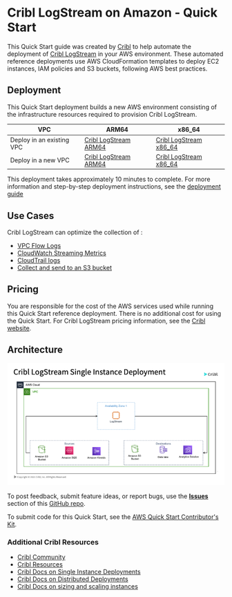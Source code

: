 # Cribl LogStream on Amazon - Quick Start
This Quick Start guide was created by [Cribl](https://cribl.io) to help automate the deployment of [Cribl LogStream](https://cribl.io/logstream/) in your AWS environment. These  automated reference deployments use AWS CloudFormation templates to deploy EC2 instances, IAM policies and S3 buckets, following AWS best practices. 

## Deployment
This Quick Start deployment builds a new AWS environment consisting of the infrastructure resources required to provision Cribl LogStream. 

| VPC | ARM64 | x86_64 |
| --- | ---- | ---- |
| Deploy in an existing VPC | [Cribl LogStream ARM64](https://us-west-2.console.aws.amazon.com/cloudformation/home?region=us-west-2#/stacks/create/template?stackName=Cribl-LogStream&templateURL=https://aws-quickstart-cribl-logstream-us-west-2.s3.us-west-2.amazonaws.com/logstream/cribl-single-template-arm64.yaml) | [Cribl LogStream x86_64](https://us-west-2.console.aws.amazon.com/cloudformation/home?region=us-west-2#/stacks/create/template?stackName=Cribl-LogStream&templateURL=https://aws-quickstart-cribl-logstream-us-west-2.s3.us-west-2.amazonaws.com/logstream/cribl-single-template.yaml) |
| Deploy in a new VPC | [Cribl LogStream ARM64](https://us-west-2.console.aws.amazon.com/cloudformation/home?region=us-west-2#/stacks/create/template?stackName=Cribl-LogStream&templateURL=https://aws-quickstart-cribl-logstream-us-west-1.s3.us-west-1.amazonaws.com/logstream/cribl-single-template-vpc-arm64.yaml) | [Cribl LogStream x86_64](https://us-west-2.console.aws.amazon.com/cloudformation/home?region=us-west-2#/stacks/create/template?stackName=Cribl-LogStream&templateURL=https://aws-quickstart-cribl-logstream-us-west-1.s3.us-west-1.amazonaws.com/logstream/cribl-single-template-vpc.yaml) |

This deployment takes approximately 10 minutes to complete. For more information and step-by-step deployment instructions, see the [deployment guide](https://github.com/amiracle/quick-start-cribl/blob/main/docs/Cribl%20LogStream%20User%20Deployment%20Guide%20for%20AWS%20-%20Google%20Docs.pdf)

## Use Cases
Cribl LogStream can optimize the collection of :
 - [VPC Flow Logs](/docs/steps/vpcflowlogs2metrics.md)
 - [CloudWatch Streaming Metrics](/docs/steps/cloudwatchmetrics.md)  
 - [CloudTrail logs](/docs/steps/cloudtrail.md) 
 - [Collect and send to an S3 bucket](/docs/steps/s3bucket.md) 

## Pricing

You are responsible for the cost of the AWS services used while running this Quick Start reference deployment. There is no additional cost for using the Quick Start. For Cribl LogStream pricing information, see the [Cribl website](https://cribl.io/cribl-logstream-pricing/).

## Architecture

![Architecture](/docs/images/Cribl_AWS_Single.png)

To post feedback, submit feature ideas, or report bugs, use the [**Issues**](https://github.com/amiracle/quick-start-cribl/issues) section of this [GitHub repo](https://github.com/amiracle/quick-start-cribl).

To submit code for this Quick Start, see the [AWS Quick Start Contributor's Kit](https://aws-quickstart.github.io/).

### Additional Cribl Resources
- [Cribl Community](https://cribl.io/community) 
- [Cribl Resources](https://cribl.io/resources)
- [Cribl Docs on Single Instance Deployments](https://docs.cribl.io/docs/deploy-single-instance)
- [Cribl Docs on Distributed Deployments](https://docs.cribl.io/docs/deploy-distributed)
- [Cribl Docs on sizing and scaling instances](https://docs.cribl.io/docs/scaling)
